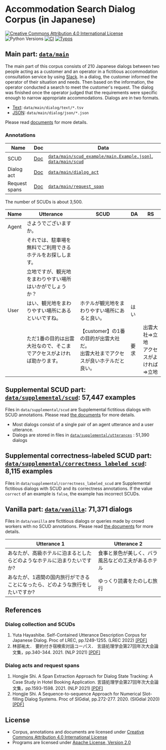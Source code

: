 
# Accommodation Search Dialog Corpus (in Japanese)

<a rel="license" href="http://creativecommons.org/licenses/by/4.0/"><img alt="Creative Commons Attribution 4.0 International License" style="border-width:0" src="https://i.creativecommons.org/l/by/4.0/88x31.png" /></a>
![Python Versions](https://img.shields.io/badge/python-3.8%20%7C%203.9%20%7C%203.10%20%7C%203.11-blue)
[![CI](https://github.com/megagonlabs/asdc/actions/workflows/ci.yml/badge.svg)](https://github.com/megagonlabs/asdc/actions/workflows/ci.yml)
[![Typos](https://github.com/megagonlabs/asdc/actions/workflows/typos.yml/badge.svg)](https://github.com/megagonlabs/asdc/actions/workflows/typos.yml)

## Main part: [``data/main``](data/main)

The main part of this corpus consists of 210 Japanese dialogs between two people acting as a customer and an operator in a fictitious accommodation consultation service by using [Slack](https://slack.com/).
In a dialog, the customer informed the operator of their situation and needs.
Then based on the information, the operator conducted a search to meet the customer's request.
The dialog was finished once the operator judged that the requirements were specific enough to narrow appropriate accommodations.
Dialogs are in two formats.

- [Text](data/main/dialog/text): ``data/main/dialog/text/*.tsv``
- [JSON](data/main/dialog/json): ``data/main/dialog/json/*.json``

Please read [documents](docs/dialog) for more details.

### Annotations

| Name | Doc | Data |
| --- | --- | --- |
| SCUD | [Doc](docs/scud) | [``data/main/scud_example/main.Example.jsonl``](data/main/scud_example/main.Example.jsonl), [``data/main/scud``](data/main/scud) |
| Dialog act | [Doc](docs/dialog_act) | [``data/main/dialog_act``](data/main/dialog_act) |
| Request spans | [Doc](docs/request_span) | [``data/main/request_span``](data/main/request_span) |

The number of SCUDs is about 3,500.

| Name | Utterance | SCUD | DA | RS |
| --- | --- | --- | --- | ---|
| Agent | さようでございますか。 ||||
| | それでは、駐車場を無料でご利用できるホテルをお探しします。||||
| | 立地ですが、観光地をまわりやすい場所はいかがでしょうか？||||
| User | はい、観光地をまわりやすい場所にあるといいですね。| ホテルが観光地をまわりやすい場所にあると良い。 | はい ||
| | ただ1番の目的は出雲大社なので、そこまでアクセスがよければ助かります。|【customer】の1番の目的が出雲大社だ。<br>出雲大社までアクセスが良いホテルだと良い。|要求|出雲大社=>立地<br>アクセスがよければ=>立地|

## Supplemental SCUD part: [``data/supplemental/scud``](data/supplemental/scud): 57,447 examples

Files in ``data/supplemental/scud`` are Supplemental fictitious dialogs with SCUD annotations.
Please read [the documents](docs/supplemental/README.md) for more details.

- Most dialogs consist of a single pair of an agent utterance and a user utterance.
- Dialogs are stored in files in [``data/supplemental/utterances``](data/supplemental/utterances) : 51,390 dialogs

## Supplemental correctness-labeled SCUD part: [``data/supplemental/correctness_labeled_scud``](data/supplemental/correctness_labeled_scud): 8,115 examples

Files in ``data/supplemental/correctness_labeled_scud`` are Supplemental fictitious dialogs with SCUD and its correctness annotations.
If the value ``correct`` of an example is ``false``, the example has incorrect SCUDs.

## Vanilla part: [``data/vanilla``](data/vanilla): 71,371 dialogs

Files in ``data/vanilla`` are fictitious dialogs or queries made by crowd workers with no SCUD annotations.
Please read [the documents](docs/vanilla/README.md) for more details.

| Utterance 1 | Utterance 2 |
| --- | --- |
| あなたが、高級ホテルに泊まるとしたらどのようなホテルに泊まりたいですか? | 食事と景色が美しく、バラ風呂などの工夫があるホテル
| あなたが、1週間の国内旅行ができることになったら、どのような旅行をしたいですか? | ゆっくり読書をたのしむ旅行|

## References

### Dialog collection and SCUDs

1. Yuta Hayashibe.
    Self-Contained Utterance Description Corpus for Japanese Dialog.
    Proc of LREC, pp.1249-1255. (LREC 2022)
    [[PDF]](http://www.lrec-conf.org/proceedings/lrec2022/pdf/2022.lrec-1.133.pdf)
2. 林部祐太．
    要約付き宿検索対話コーパス．
    言語処理学会第27回年次大会論文集，pp.340-344. 2021. (NLP 2021)
    [[PDF]](https://www.anlp.jp/proceedings/annual_meeting/2021/pdf_dir/P2-5.pdf)

### Dialog acts and request spans

1. Hongjie Shi.
    A Span Extraction Approach for Dialog State Tracking: A Case Study in Hotel Booking Application.
    言語処理学会第27回年次大会論文集，pp.1593-1598. 2021. (NLP 2021)
    [[PDF]](https://www.anlp.jp/proceedings/annual_meeting/2021/pdf_dir/P8-10.pdf)
2. Hongjie Shi.
    A Sequence-to-sequence Approach for Numerical Slot-filling Dialog Systems.
    Proc of SIGdial, pp.272-277. 2020. (SIGdial 2020)
    [[PDF]](https://aclanthology.org/2020.sigdial-1.34.pdf)

## License

- Corpus, annotations and documents are licensed under [Creative Commons Attribution 4.0 International License](LICENSE.txt)
- Programs are licensed under [Apache License, Version 2.0](LICENSE.APACHE.2.0.txt)
